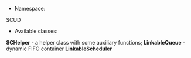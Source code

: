 * Namespace:

SCUD

* Available classes:

**SCHelper** - a helper class with some auxiliary functions;
**LinkableQueue** - dynamic FIFO container
**LinkableScheduler**
